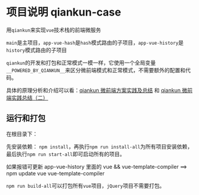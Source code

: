 # 项目说明 qiankun-case

用`qiankun`来实现`vue`技术栈的前端微服务

`main`是主项目，`app-vue-hash`是`hash`模式路由的子项目，`app-vue-history`是`history`模式路由的子项目

`qiankun`的开发和打包和正常模式一模一样，它使用一个全局变量`__POWERED_BY_QIANKUN__`来区分微前端模式和正常模式，不需要额外的配置和代码。

具体的原理分析和介绍可以看：[qiankun 微前端方案实践及总结](https://juejin.im/post/6844904185910018062) 和 [qiankun 微前端实践总结（二）](https://juejin.im/post/6856569463950639117)

## 运行和打包

在根目录下：

先安装依赖： `npm install`，再执行`npm run install-all`为所有项目安装依赖，最后执行`npm run start-all`即可启动所有的项目。

如果报错可更新 app-vue-history 里面的 vue && vue-template-compiler ==> npm update vue vue-template-compiler

`npm run build-all`可以打包所有`vue`项目，`jQuery`项目不需要打包。

